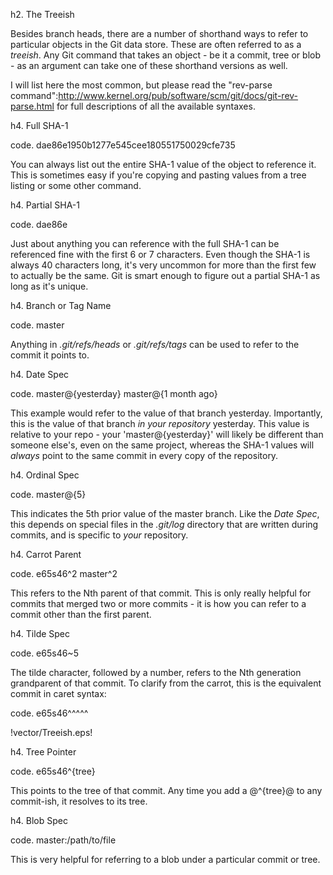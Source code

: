 <!--
SPDX-FileCopyrightText: 2008 Geoffrey Grosenbach <boss@topfunky.com>
SPDX-FileCopyrightText: 2008 Scott Chacon <schacon@gmail.com>

SPDX-License-Identifier: CC-BY-SA-3.0
-->

h2. The Treeish

Besides branch heads, there are a number of shorthand ways to refer to particular objects in the Git data store.  These are often referred to as a _treeish_.  Any Git command that takes an object - be it a commit, tree or blob - as an argument can take one of these shorthand versions as well.

I will list here the most common, but please read the
"rev-parse command":http://www.kernel.org/pub/software/scm/git/docs/git-rev-parse.html
for full descriptions of all the available syntaxes.

h4. Full SHA-1

code. dae86e1950b1277e545cee180551750029cfe735

You can always list out the entire SHA-1 value of the object to reference it.  This is sometimes easy if you're copying and pasting values from a tree listing or some other command.

h4. Partial SHA-1

code. dae86e

Just about anything you can reference with the full SHA-1 can be referenced fine with the first 6 or 7 characters.  Even though the SHA-1 is always 40 characters long, it's very uncommon for more than the first few to actually be the same.  Git is smart enough to figure out a partial SHA-1 as long as it's unique.

h4. Branch or Tag Name

code. master

Anything in _.git/refs/heads_ or _.git/refs/tags_ can be used to refer to the commit it points to.

h4. Date Spec

code. master@{yesterday}
master@{1 month ago}

This example would refer to the value of that branch yesterday. Importantly, this is the value of that branch _in your repository_ yesterday.  This value is relative to your repo - your 'master@{yesterday}' will likely be different than someone else's, even on the same project, whereas the SHA-1 values will _always_ point to the same commit in every copy of the repository.

h4. Ordinal Spec

code. master@{5}

This indicates the 5th prior value of the master branch.  Like the _Date Spec_, this depends on special files in the _.git/log_ directory that are written during commits, and is specific to _your_ repository.

h4. Carrot Parent

code. e65s46^2
master^2

This refers to the Nth parent of that commit.  This is only really helpful for commits that merged two or more commits - it is how you can refer to a commit other than the first parent.

h4. Tilde Spec

code. e65s46~5

The tilde character, followed by a number, refers to the Nth generation grandparent of that commit.  To clarify from the carrot, this is the equivalent commit in caret syntax:

code. e65s46^^^^^

!vector/Treeish.eps!

h4. Tree Pointer

code. e65s46^{tree}

This points to the tree of that commit.  Any time you add a @^{tree}@ to any commit-ish, it resolves to its tree.

h4. Blob Spec

code. master:/path/to/file

This is very helpful for referring to a blob under a particular commit or tree.
